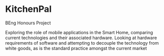 # KitchenPal
BEng Honours Project

Exploring the role of mobile applications in the Smart Home, comparing current technologies and their associated hardware. 
Looking at hardware requirements of software and attempting to decouple the technology from white goods, as is the standard practice amongst the current market 
